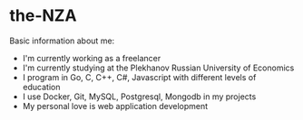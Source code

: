 # the-NZA

Basic information about me:
- I'm currently working as a freelancer
- I'm currently studying at the Plekhanov Russian University of Economics
- I program in Go, C, C++, C#, Javascript with different levels of education
- I use Docker, Git, MySQL, Postgresql, Mongodb in my projects
- My personal love is web application development
